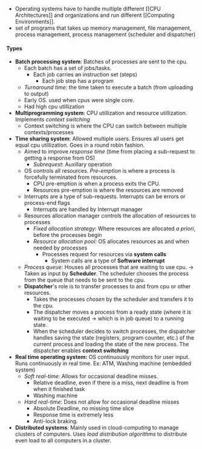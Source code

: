 - Operating systems have to handle multiple different [[CPU Architectures]] and organizations and run different [[Computing Environments]].
- set of programs that takes up memory management, file management, process management, process management (scheduler and dispatcher)
#### Types
- **Batch processing system**: Batches of processes are sent to the cpu. 
	- Each batch has a set of jobs/tasks. 
		- Each job carries an instruction set (steps)
			- Each job step has a program
	- *Turnaround time*: the time taken to execute a batch (from uploading to output)
	- Early OS. used when cpus were single core.
	- Had high cpu utillization
- **Multiprogramming system**: CPU utillization and resource utillization. Implements *context switching*
	- Context switching is where the CPU can switch between multiple contexts/processes
- **Time sharing system**: Allowed multiple users. Ensures all users get equal cpu utillization. Goes in a round robin fashion. 
	- Aimed to improve *response time* (time from placing a sub-request to getting a response from OS)
		- *Subrequest*: Auxillary operation 
	- OS controls all resources. *Pre-emption* is where a process is forcefully terminated from resources. 
		- CPU pre-emption is when a process exits the CPU.
		- Resources pre-emption is where the resources are removed
	- Interrupts are a type of sub-requests. Interrupts can be errors or process-end flags
		- Interrupts are handled by Interrupt manager
	- Resources allocation manager controls the allocation of resources to processes
		- *Fixed allocation strategy*: Where resources are allocated *a priori*, before the processes begin
		- *Resource allocation pool:* OS allocates resources as and when needed by processes
			- Processes request for resources via **system calls** 
				- System calls are a type of **Software interrupt**
	- *Process queue*: Houses all processes that are waiting to use cpu. -> Taken as input by **Scheduler**. The scheduler chooses the process from the queue that needs to be sent to the cpu.
	- **Dispatcher**'s role is to transfer processes to and from cpu or other resources.
		- Takes the processes *chosen* by the scheduler and transfers it to the cpu.
		- The dispatcher moves a process from a ready state (where it is waiting to be executed -> which is in job queue) to a running state.
		- When the scheduler decides to switch processes, the dispatcher handles saving the state (registers, program counter, etc.) of the current process and loading the state of the new process. The dispatcher enables **context switching** 
- **Real time operating system:** OS continuously monitors for user input. Runs continuously in real time. Ex: ATM, Washing machine (embedded system)
	- *Soft real-time*: Allows for occasional deadline misses.
		- Relative deadline, even if there is a miss, next deadline is from when it finished task
		- Washing machine
	- *Hard real-time*: Does not allow for occasional deadline misses
		- Absolute Deadline, no missing time slice
		- Response time is extremely less
		- Anti-lock braking.
- **Distributed systems**: Mainly used in cloud-computing to manage clusters of computers. Uses *load distribution algorithms* to distribute even load to all computers in a cluster.

